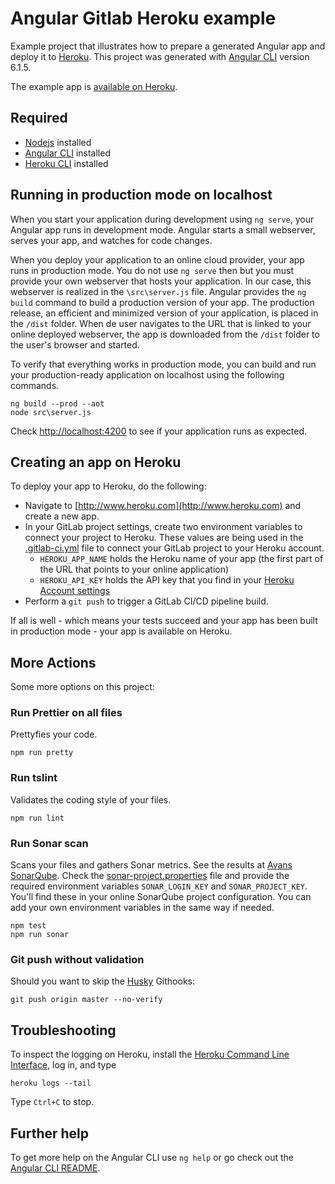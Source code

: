 # Angular Gitlab Heroku example

Example project that illustrates how to prepare a generated Angular app and deploy it to [Heroku](http://www.heroku.com).
This project was generated with [Angular CLI](https://github.com/angular/angular-cli) version 6.1.5.

The example app is [available on Heroku](https://angular-gitlab-heroku.herokuapp.com/).

## Required

- [Nodejs](https://nodejs.org) installed
- [Angular CLI](https://github.com/angular/angular-cli) installed
- [Heroku CLI](https://devcenter.heroku.com/articles/heroku-cli) installed

## Running in production mode on localhost

When you start your application during development using `ng serve`, your Angular app runs in development mode. Angular starts a small webserver, serves your app, and watches for code changes.

When you deploy your application to an online cloud provider, your app runs in production mode. You do not use `ng serve` then but you must provide your own webserver that hosts your application. In our case, this webserver is realized in the `\src\server.js` file. Angular provides the `ng build` command to build a production version of your app. The production release, an efficient and minimized version of your application, is placed in the `/dist` folder. When de user navigates to the URL that is linked to your online deployed webserver, the app is downloaded from the `/dist` folder to the user's browser and started.

To verify that everything works in production mode, you can build and run your production-ready application on localhost using the following commands.

```
ng build --prod --aot
node src\server.js
```

Check [http://localhost:4200](http://localhost:4200) to see if your application runs as expected.

## Creating an app on Heroku

To deploy your app to Heroku, do the following:

- Navigate to [http://www.heroku.com](http://www.heroku.com) and create a new app.
- In your GitLab project settings, create two environment variables to connect your project to Heroku. These values are being used in the [.gitlab-ci.yml](https://gitlab.com/avans-informatica-breda/programmeren/clientside-frameworks/angular-gitlab-heroku/blob/development/.gitlab-ci.yml#L67) file to connect your GitLab project to your Heroku account.
  - `HEROKU_APP_NAME` holds the Heroku name of your app (the first part of the URL that points to your online application)
  - `HEROKU_API_KEY` holds the API key that you find in your [Heroku Account settings](https://dashboard.heroku.com/account)
- Perform a `git push` to trigger a GitLab CI/CD pipeline build.

If all is well - which means your tests succeed and your app has been built in production mode - your app is available on Heroku.

## More Actions

Some more options on this project:

### Run Prettier on all files

Prettyfies your code.

```
npm run pretty
```

### Run tslint

Validates the coding style of your files.

```
npm run lint
```

### Run Sonar scan

Scans your files and gathers Sonar metrics. See the results at [Avans SonarQube](https://sonarqube.avans-informatica-breda.nl/dashboard?id=angular-gitlab-heroku).
Check the [sonar-project.properties](https://gitlab.com/avans-informatica-breda/programmeren/clientside-frameworks/angular-gitlab-heroku/blob/master/sonar-project.properties) file and provide the required environment variables `SONAR_LOGIN_KEY` and `SONAR_PROJECT_KEY`. You'll find these in your online SonarQube project configuration. You can add your own environment variables in the same way if needed.

```
npm test
npm run sonar
```

### Git push without validation

Should you want to skip the [Husky](https://www.npmjs.com/package/husky) Githooks:

```
git push origin master --no-verify
```

## Troubleshooting

To inspect the logging on Heroku, install the [Heroku Command Line Interface](https://devcenter.heroku.com/articles/heroku-cli), log in, and type

```
heroku logs --tail
```

Type `Ctrl+C` to stop.

## Further help

To get more help on the Angular CLI use `ng help` or go check out the [Angular CLI README](https://github.com/angular/angular-cli/blob/master/README.md).
